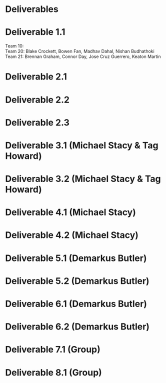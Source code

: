 # Deliverables

# Deliverable 1.1
Team 10:  
Team 20: Blake Crockett, Bowen Fan, Madhav Dahal, Nishan Budhathoki  
Team 21: Brennan Graham, Connor Day, Jose Cruz Guerrero, Keaton Martin  
# Deliverable 2.1

# Deliverable 2.2

# Deliverable 2.3

# Deliverable 3.1 (Michael Stacy & Tag Howard)

# Deliverable 3.2 (Michael Stacy & Tag Howard)

# Deliverable 4.1 (Michael Stacy)

# Deliverable 4.2 (Michael Stacy)

# Deliverable 5.1 (Demarkus Butler)

# Deliverable 5.2 (Demarkus Butler)

# Deliverable 6.1 (Demarkus Butler)

# Deliverable 6.2 (Demarkus Butler)

# Deliverable 7.1 (Group)

# Deliverable 8.1 (Group)
